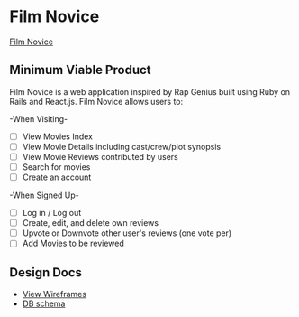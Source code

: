 # Film Novice

[Film Novice][link]

[link]: http://www.filmnovice.xyz

## Minimum Viable Product

Film Novice is a web application inspired by Rap Genius built using Ruby on
Rails and React.js.
Film Novice allows users to:

-When Visiting-
- [ ] View Movies Index
- [ ] View Movie Details including cast/crew/plot synopsis
- [ ] View Movie Reviews contributed by users
- [ ] Search for movies
- [ ] Create an account

-When Signed Up-
- [ ] Log in / Log out
- [ ] Create, edit, and delete own reviews
- [ ] Upvote or Downvote other user's reviews (one vote per)
- [ ] Add Movies to be reviewed

## Design Docs
* [View Wireframes][view]
* [DB schema][schema]

[view]: ./docs/views.md
[schema]: ./docs/schema.md
